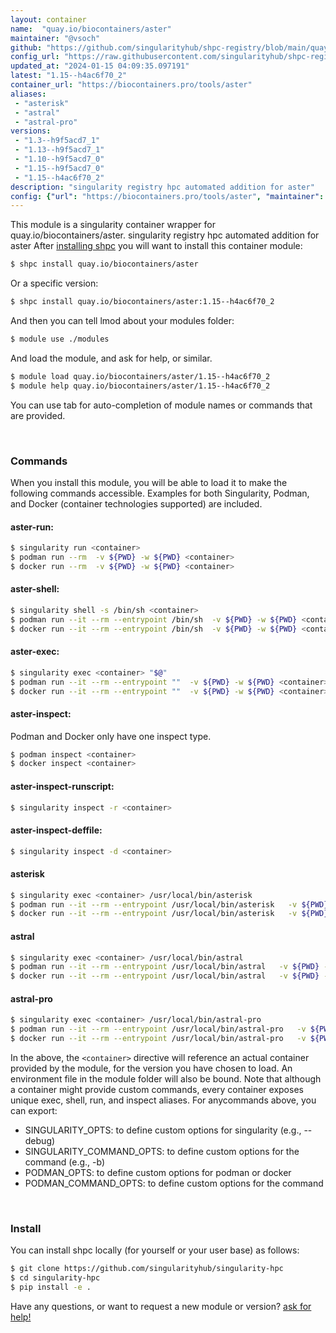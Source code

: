 ```yaml
---
layout: container
name:  "quay.io/biocontainers/aster"
maintainer: "@vsoch"
github: "https://github.com/singularityhub/shpc-registry/blob/main/quay.io/biocontainers/aster/container.yaml"
config_url: "https://raw.githubusercontent.com/singularityhub/shpc-registry/main/quay.io/biocontainers/aster/container.yaml"
updated_at: "2024-01-15 04:09:35.097191"
latest: "1.15--h4ac6f70_2"
container_url: "https://biocontainers.pro/tools/aster"
aliases:
 - "asterisk"
 - "astral"
 - "astral-pro"
versions:
 - "1.3--h9f5acd7_1"
 - "1.13--h9f5acd7_1"
 - "1.10--h9f5acd7_0"
 - "1.15--h9f5acd7_0"
 - "1.15--h4ac6f70_2"
description: "singularity registry hpc automated addition for aster"
config: {"url": "https://biocontainers.pro/tools/aster", "maintainer": "@vsoch", "description": "singularity registry hpc automated addition for aster", "latest": {"1.15--h4ac6f70_2": "sha256:6a4a575329c24067145d5f98e368e032eef5d68d27527918e5429c0d8af9aed6"}, "tags": {"1.3--h9f5acd7_1": "sha256:7662b11a19008b7a13b77ae116f2d20231d3ca19b47fabf4977b90b438fd4d9f", "1.13--h9f5acd7_1": "sha256:e920b1c7056a761b814990427ee02e0912436dfb1a2c577a9e06d7e0daad50fc", "1.10--h9f5acd7_0": "sha256:560eb7339e54eed72efd2206afd091a429200cba29787b2821bc4a0f86da3065", "1.15--h9f5acd7_0": "sha256:448675af5acef5e394212ed13e27508b496c9b0e38ec12eae3e9d4f304e03846", "1.15--h4ac6f70_2": "sha256:6a4a575329c24067145d5f98e368e032eef5d68d27527918e5429c0d8af9aed6"}, "docker": "quay.io/biocontainers/aster", "aliases": {"asterisk": "/usr/local/bin/asterisk", "astral": "/usr/local/bin/astral", "astral-pro": "/usr/local/bin/astral-pro"}}
---
```


This module is a singularity container wrapper for quay.io/biocontainers/aster.
singularity registry hpc automated addition for aster
After [installing shpc](#install) you will want to install this container module:


```bash
$ shpc install quay.io/biocontainers/aster
```

Or a specific version:

```bash
$ shpc install quay.io/biocontainers/aster:1.15--h4ac6f70_2
```

And then you can tell lmod about your modules folder:

```bash
$ module use ./modules
```

And load the module, and ask for help, or similar.

```bash
$ module load quay.io/biocontainers/aster/1.15--h4ac6f70_2
$ module help quay.io/biocontainers/aster/1.15--h4ac6f70_2
```

You can use tab for auto-completion of module names or commands that are provided.

<br>

### Commands

When you install this module, you will be able to load it to make the following commands accessible.
Examples for both Singularity, Podman, and Docker (container technologies supported) are included.

#### aster-run:

```bash
$ singularity run <container>
$ podman run --rm  -v ${PWD} -w ${PWD} <container>
$ docker run --rm  -v ${PWD} -w ${PWD} <container>
```

#### aster-shell:

```bash
$ singularity shell -s /bin/sh <container>
$ podman run --it --rm --entrypoint /bin/sh  -v ${PWD} -w ${PWD} <container>
$ docker run --it --rm --entrypoint /bin/sh  -v ${PWD} -w ${PWD} <container>
```

#### aster-exec:

```bash
$ singularity exec <container> "$@"
$ podman run --it --rm --entrypoint ""  -v ${PWD} -w ${PWD} <container> "$@"
$ docker run --it --rm --entrypoint ""  -v ${PWD} -w ${PWD} <container> "$@"
```

#### aster-inspect:

Podman and Docker only have one inspect type.

```bash
$ podman inspect <container>
$ docker inspect <container>
```

#### aster-inspect-runscript:

```bash
$ singularity inspect -r <container>
```

#### aster-inspect-deffile:

```bash
$ singularity inspect -d <container>
```


#### asterisk

```bash
$ singularity exec <container> /usr/local/bin/asterisk
$ podman run --it --rm --entrypoint /usr/local/bin/asterisk   -v ${PWD} -w ${PWD} <container> -c " $@"
$ docker run --it --rm --entrypoint /usr/local/bin/asterisk   -v ${PWD} -w ${PWD} <container> -c " $@"
```


#### astral

```bash
$ singularity exec <container> /usr/local/bin/astral
$ podman run --it --rm --entrypoint /usr/local/bin/astral   -v ${PWD} -w ${PWD} <container> -c " $@"
$ docker run --it --rm --entrypoint /usr/local/bin/astral   -v ${PWD} -w ${PWD} <container> -c " $@"
```


#### astral-pro

```bash
$ singularity exec <container> /usr/local/bin/astral-pro
$ podman run --it --rm --entrypoint /usr/local/bin/astral-pro   -v ${PWD} -w ${PWD} <container> -c " $@"
$ docker run --it --rm --entrypoint /usr/local/bin/astral-pro   -v ${PWD} -w ${PWD} <container> -c " $@"
```



In the above, the `<container>` directive will reference an actual container provided
by the module, for the version you have chosen to load. An environment file in the
module folder will also be bound. Note that although a container
might provide custom commands, every container exposes unique exec, shell, run, and
inspect aliases. For anycommands above, you can export:

 - SINGULARITY_OPTS: to define custom options for singularity (e.g., --debug)
 - SINGULARITY_COMMAND_OPTS: to define custom options for the command (e.g., -b)
 - PODMAN_OPTS: to define custom options for podman or docker
 - PODMAN_COMMAND_OPTS: to define custom options for the command

<br>

### Install

You can install shpc locally (for yourself or your user base) as follows:

```bash
$ git clone https://github.com/singularityhub/singularity-hpc
$ cd singularity-hpc
$ pip install -e .
```

Have any questions, or want to request a new module or version? [ask for help!](https://github.com/singularityhub/singularity-hpc/issues)